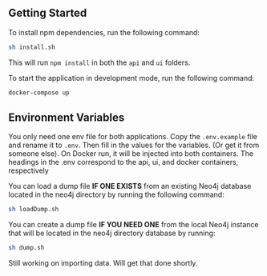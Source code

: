 ## Getting Started

To install npm dependencies, run the following command:

```bash
sh install.sh
```

This will run `npm install` in both the `api` and `ui` folders.

To start the application in development mode, run the following command:

```bash
docker-compose up
```

## Environment Variables

You only need one env file for both applications. Copy the `.env.example` file and rename it to `.env`.
Then fill in the values for the variables. (Or get it from someone else). On Docker run, it will be injected into
both containers. The headings in the .env correspond to the api, ui, and docker containers, respectively

You can load a dump file **IF ONE EXISTS** from an existing Neo4j database located in the neo4j directory by running the following command:

```bash
sh loadDump.sh
```

You can create a dump file **IF YOU NEED ONE** from the local Neo4j instance that will be located in the neo4j directory database by running:

```bash
sh dump.sh
```

Still working on importing data. Will get that done shortly.


